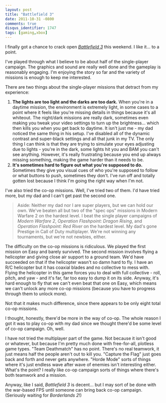 ```yaml
---
layout: post
title: "Battlefield 3"
date: 2011-10-31 -0800
comments: true
disqus_identifier: 1747
tags: [gaming,xbox]
---
```

I finally got a chance to crack open [*Battlefield
3*](http://www.amazon.com/dp/B003O6G5TW?tag=mhsvortex) this weekend. I
like it... to a point.

I've played through what I believe to be about half of the single-player
campaign. The graphics and sound are really well done and the gameplay
is reasonably engaging. I'm enjoying the story so far and the variety of
missions is enough to keep me interested.

There are two things about the single-player missions that detract from
my experience:

1. **The lights are too light and the darks are too dark.** When you're
    in a daytime mission, the environment is extremely light, in some
    cases to a point where it feels like you're missing details in
    things because it's all whiteout. The night/dark missions are really
    dark, sometimes even making you tweak your video settings to turn up
    the brightness... which then kills you when you get back to daytime.
    It isn't just me - my dad noticed the same thing in his setup. I've
    disabled all of the dynamic contrast and super-black settings and
    all that junk in my TV. The only thing I can think is that they are
    trying to simulate your eyes adjusting due to lights - you're in the
    dark, some lights hit you and BAM you can't see anything. However,
    it's really frustrating because you end up always missing something,
    making the game harder than it needs to be.
2. **It's sometimes hard to figure out what you're supposed to do.**
    Sometimes they give you visual cues of who you're supposed to follow
    or what buttons to push, sometimes they don't. I've run off and
    totally gotten lost because I think I'm going the right way when I'm
    not.

I've also tried the co-op missions. Well, I've tried two of them. I'd
have tried more, but my dad and I can't get past the second one.

> Aside: Neither my dad nor I are super players, but we can hold our
> own. We've beaten all but two of the "spec ops" missions in Modern
> Warfare 2 on the hardest level. I beat the single player campaigns of
> *Modern Warfare 2*, *Operation Flashpoint: Dragon Rising*, and
> *Operation Flashpoint: Red River* on the hardest level. My dad's gone
> Prestige in Call of Duty multiplayer. We're not winning any
> tournaments, but we're not newbies, either.

The difficulty on the co-op missions is ridiculous. We played the first
mission on Easy and barely survived. The second mission involves flying
a helicopter and giving close air support to a ground team. We'd have
succeeded on that if the helicopter wasn't so damn hard to fly. I have
an R/C helicopter but it has coaxial blades and no collective to mess
with. Flying the helicopter in this game forces you to deal with full
collective - roll, pitch, and yaw - and it's far, far too easy to dump
it on its side. Anyway, it's hard enough to fly that we can't even beat
that one on Easy, which means we can't unlock any more co-op missions
(because you have to progress through them to unlock more).

Not that it makes much difference, since there appears to be only eight
total co-op missions.

I thought, honestly, there'd be more in the way of co-op. The whole
reason I got it was to play co-op with my dad since we thought there'd
be some level of co-op campaign. Oh, well.

I have not tried the multiplayer part of the game. Not because it isn't
good or whatever, but because I'm pretty much done with free-for-all,
plotless game types. "Team Deathmatch" has no point. There's no real
teamwork, it just means half the people aren't out to kill you. "Capture
the Flag" just goes back and forth and never gets anywhere. "Horde Mode"
sorts of things where it's just endless wave after wave of enemies isn't
interesting either. What's the point? I really like co-op campaign sorts
of things where there's both teamwork and a mission.

Anyway, like I said, *Battlefield 3* is decent... but I may sort of be
done with the war-based FPS until someone can bring back co-op campaign.
(Seriously waiting for *Borderlands 2*!)
